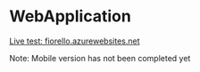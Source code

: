 # WebApplication
<a href = "https://fiorello.azurewebsites.net/" target="_blank">Live test: fiorello.azurewebsites.net</a>
<p>Note: Mobile version has not been completed yet</p>

